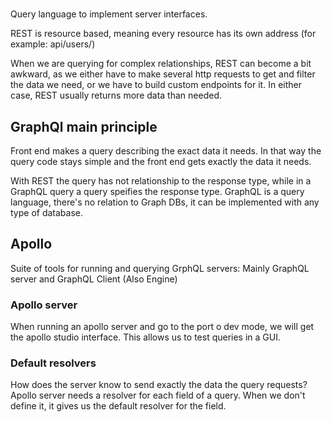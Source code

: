 # 
Query language to implement server interfaces.

REST is resource based, meaning every resource has its own address (for example: api/users/<id>)

When we are querying for complex relationships, REST can become a bit awkward, as we either have to make several http requests to get and filter the data we need, or we have to build custom endpoints for it. In either case, REST usually returns more data than needed.

## GraphQl main principle
Front end makes a query describing the exact data it needs. In that way the query code stays simple and the front end gets exactly the data it needs.

With REST the query has not relationship to the response type, while in a GraphQL query a query speifies the response type.
GraphQL is a query language, there's no relation to Graph DBs, it can be implemented with any type of database.

## Apollo
Suite of tools for running and querying GrphQL servers: Mainly GraphQL server and GraphQL Client (Also Engine)

### Apollo server

When running an apollo server and go to the port o dev mode, we will get the apollo studio interface. This allows us to test queries in a GUI.

### Default resolvers
How does the server know to send exactly the data the query requests? Apollo server needs a resolver for each field of a query. When we don't define it, it gives us the default resolver for the field.


